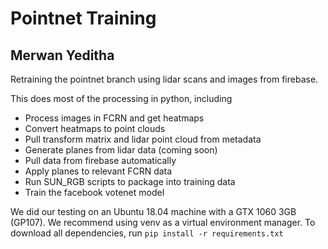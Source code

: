 # Pointnet Training
## Merwan Yeditha

Retraining the pointnet branch using lidar scans and images from firebase.

This does most of the processing in python, including
- Process images in FCRN and get heatmaps
- Convert heatmaps to point clouds
- Pull transform matrix and lidar point cloud from metadata
- Generate planes from lidar data
(coming soon)
- Pull data from firebase automatically
- Apply planes to relevant FCRN data
- Run SUN_RGB scripts to package into training data
- Train the facebook votenet model

We did our testing on an Ubuntu 18.04 machine with a GTX 1060 3GB (GP107).
We recommend using venv as a virtual environment manager.
To download all dependencies, run `pip install -r requirements.txt`
